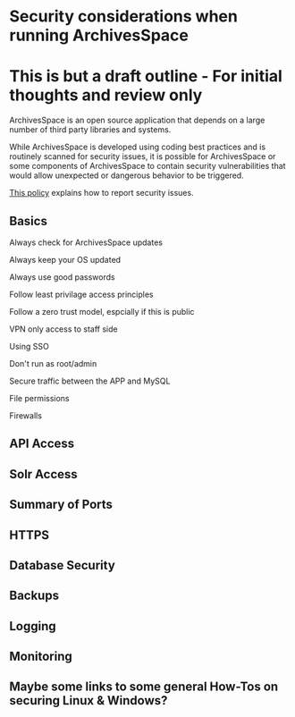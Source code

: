 # Security considerations when running ArchivesSpace

# This is but a draft outline - For initial thoughts and review only

ArchivesSpace is an open source application that depends on a large number of third party libraries and systems. 

While ArchivesSpace is developed using coding best practices and is routinely scanned for security issues, it is possible for ArchivesSpace or some components of ArchivesSpace to contain security vulnerabilities that would allow unexpected or dangerous behavior to be triggered. 

[This policy](https://github.com/archivesspace/archivesspace/blob/master/SECURITY.md) explains how to report security issues.

## Basics

Always check for ArchivesSpace updates

Always keep your OS updated

Always use good passwords

Follow least privilage access principles

Follow a zero trust model, espcially if this is public

VPN only access to staff side

Using SSO

Don't run as root/admin

Secure traffic between the APP and MySQL

File permissions

Firewalls

## API Access

## Solr Access

## Summary of Ports

## HTTPS

## Database Security

## Backups

## Logging

## Monitoring

## Maybe some links to some general How-Tos on securing Linux & Windows?
